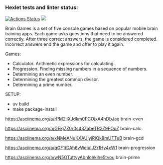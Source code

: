 ### Hexlet tests and linter status:
[![Actions Status](https://github.com/rustemgb/python-project-49/actions/workflows/hexlet-check.yml/badge.svg)](https://github.com/rustemgb/python-project-49/actions)
<a href="https://codeclimate.com/github/rustemgb/python-project-49/maintainability"><img src="https://api.codeclimate.com/v1/badges/2537bcf8e10be7355a6a/maintainability" /></a>

Brain Games is a set of five console games based on popular mobile brain training apps. Each game asks questions that need to be answered correctly. After three correct answers, the game is considered completed. Incorrect answers end the game and offer to play it again. 

Games:

- Calculator. Arithmetic expressions for calculating.
- Progression. Finding missing numbers in a sequence of numbers.
- Determining an even number.
- Determining the greatest common divisor.
- Determining a prime number.

SETUP:
- uv build
- make package-install

https://asciinema.org/a/rPM2ilXJdkm0PCOjxA4hDbJaq brain-even

https://asciinema.org/a/GEkj7Z0r0s43ZabeTR2Z9FOoZ brain-calc

https://asciinema.org/a/xNMeANuKXAUjyjRiQk8mUTTuB brain-gcd

https://asciinema.org/a/qGF1tDAh6vWeiuIJZr1Hy4xW1 brain-progression

https://asciinema.org/a/wN5GTuttvyAbnlohkihe5tvou brain-prime